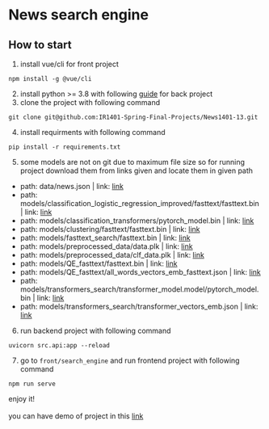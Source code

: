 # News search engine

## How to start
1. install vue/cli for front project
```
npm install -g @vue/cli
```
2. install python >= 3.8 with following [guide](https://www.python.org/downloads/) for back project
3. clone the project with following command
```
git clone git@github.com:IR1401-Spring-Final-Projects/News1401-13.git
```
4. install requirments with following command
```
pip install -r requirements.txt
```
5. some models are not on git due to maximum file size so for running project download them from links given and locate them in given path</br>
* path: data/news.json | link: [link](https://drive.google.com/file/d/1IJ-TIaBDC9FuRDsQSETQu4F0PhRKO4n9/view?usp=sharing)</br>
* path: models/classification_logistic_regression_improved/fasttext/fasttext.bin | link: [link](https://drive.google.com/file/d/1K3zfBdJw1YjStBYAdOGdeH-J_iY9LfxP/view?usp=sharing) </br>
* path: models/classification_transformers/pytorch_model.bin | link: [link](https://drive.google.com/file/d/14Tsv-xD9Gzn2OOjRnTYb8KlyqMEw46MC/view?usp=sharing)</br>
* path: models/clustering/fasttext/fasttext.bin | link: [link](https://drive.google.com/file/d/1K3zfBdJw1YjStBYAdOGdeH-J_iY9LfxP/view?usp=sharing)</br>
* path: models/fasttext_search/fasttext.bin | link: [link](https://drive.google.com/file/d/1K3zfBdJw1YjStBYAdOGdeH-J_iY9LfxP/view?usp=sharing)</br>
* path: models/preprocessed_data/data.plk | link: [link](https://drive.google.com/file/d/1lSepeGQDCoZvYtKTTnvtDGmYRpRPqn4F/view?usp=sharing)</br>
* path: models/preprocessed_data/clf_data.plk | link: [link](https://drive.google.com/file/d/1MJ9fqdsN6Yg7pNTwOCvgIXjTgVrCB7AI/view?usp=sharing)</br>
* path: models/QE_fasttext/fasttext.bin | link: [link](https://drive.google.com/file/d/1K3zfBdJw1YjStBYAdOGdeH-J_iY9LfxP/view?usp=sharing)</br>
* path: models/QE_fasttext/all_words_vectors_emb_fasttext.json | link: [link](https://drive.google.com/file/d/1pfOCdNSMnrMB8kRnQMkqjKrFNiVcBARA/view?usp=sharing)</br>
* path: models/transformers_search/transformer_model.model/pytorch_model.bin | link: [link](https://drive.google.com/file/d/1gUCUBA6dCy5MfuxLHoVynBq52HSUI0Dw/view?usp=sharing)</br>
* path: models/transformers_search/transformer_vectors_emb.json | link: [link](https://drive.google.com/file/d/1agsbUbWVD06RhypXXOevxzSTljKjlHqJ/view?usp=sharing)</br>
6. run backend project with following command
```
uvicorn src.api:app --reload 
```
7. go to `front/search_engine` and run frontend project with following command
```
npm run serve
```
enjoy it!</br></br>
you can have demo of project in this [link](https://)
